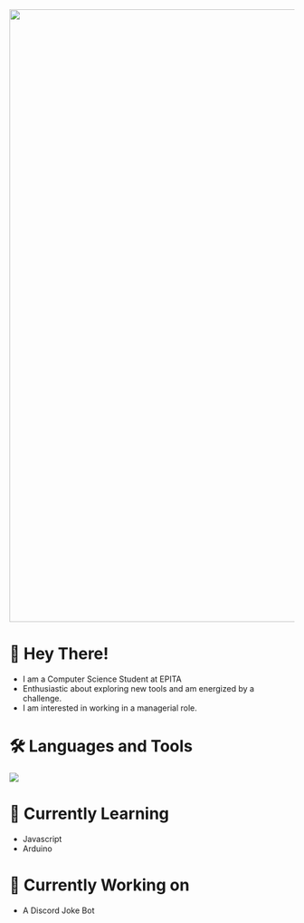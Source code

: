 <!--
**CaliberMan/CaliberMan** is a ✨ _special_ ✨ repository because its `README.md` (this file) appears on your GitHub profile.

Here are some ideas to get you started:

- 🔭 I’m currently working on ...
- 🌱 I’m currently learning ...
- 👯 I’m looking to collaborate on ...
- 🤔 I’m looking for help with ...
- 💬 Ask me about ...
- 📫 How to reach me: ...
- 😄 Pronouns: ...
- ⚡ Fun fact: ...
-->

<div align="center">
  <img width="1080" alt="image" src="https://user-images.githubusercontent.com/82263449/204098753-59b0acde-81f2-489b-b9be-875ba61fee14.png">
</div>

# 👋 Hey There!
- I am a Computer Science Student at EPITA
- Enthusiastic about exploring new tools and am energized by a challenge.
- I am interested in working in a managerial role.

# 🛠️ Languages and Tools

<a href="https://skillicons.dev">
  <img src="https://skillicons.dev/icons?i=c,cpp,cs,python,js,java,postgres,git,neovim,docker" />
</a>

# 📖 Currently Learning
- Javascript
- Arduino

# 🧠 Currently Working on 
- A Discord Joke Bot

